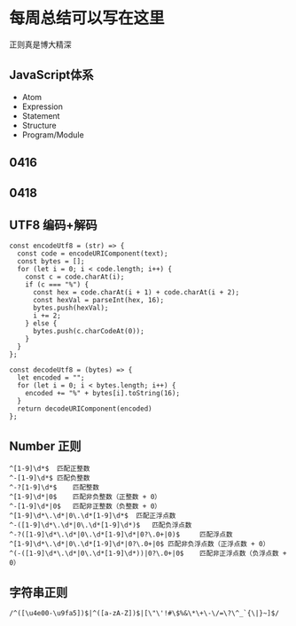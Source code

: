 # 每周总结可以写在这里
正则真是博大精深

## JavaScript体系
- Atom
- Expression
- Statement
- Structure
- Program/Module

## 0416
## 0418

## UTF8 编码+解码

```
const encodeUtf8 = (str) => {
  const code = encodeURIComponent(text);
  const bytes = [];
  for (let i = 0; i < code.length; i++) {
    const c = code.charAt(i);
    if (c === "%") {
      const hex = code.charAt(i + 1) + code.charAt(i + 2);
      const hexVal = parseInt(hex, 16);
      bytes.push(hexVal);
      i += 2;
    } else {
      bytes.push(c.charCodeAt(0));
    }
  }
};

const decodeUtf8 = (bytes) => {
  let encoded = "";
  for (let i = 0; i < bytes.length; i++) {
    encoded += "%" + bytes[i].toString(16);
  }
  return decodeURIComponent(encoded)
};
```

## Number 正则

```
^[1-9]\d*$  匹配正整数
^-[1-9]\d*$ 匹配负整数
^-?[1-9]\d*$    匹配整数
^[1-9]\d*|0$    匹配非负整数（正整数 + 0）
^-[1-9]\d*|0$   匹配非正整数（负整数 + 0）
^[1-9]\d*\.\d*|0\.\d*[1-9]\d*$  匹配正浮点数
^-([1-9]\d*\.\d*|0\.\d*[1-9]\d*)$   匹配负浮点数
^-?([1-9]\d*\.\d*|0\.\d*[1-9]\d*|0?\.0+|0)$     匹配浮点数
^[1-9]\d*\.\d*|0\.\d*[1-9]\d*|0?\.0+|0$ 匹配非负浮点数（正浮点数 + 0）
^(-([1-9]\d*\.\d*|0\.\d*[1-9]\d*))|0?\.0+|0$    匹配非正浮点数（负浮点数 + 0）
```

## 字符串正则
```
/^([\u4e00-\u9fa5])$|^([a-zA-Z])$|[\"\'!#\$%&\*\+\-\/=\?\^_`{\|}~]$/
```